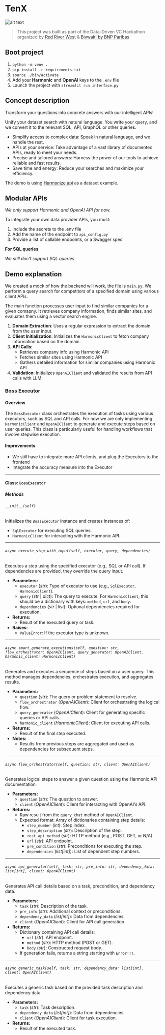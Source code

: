# TenX

![alt text](https://i.imgur.com/O8vZHPM.png)

> This project was built as part of the Data-Driven VC Hackathon organized by [Red River West](https://redriverwest.com) & [Bivwak! by BNP Paribas](https://bivwak.bnpparibas/)

## Boot project
1. `python -m venv .`
2. `pip install -r requirements.txt`
3. `source ./bin/activate`
4. Add your **Harmonic** and **OpenAI** keys to the `.env` file
5. Launch the project with `streamlit run interface.py`

## Concept description

Transform your questions into concrete answers with our intelligent APIs!

Unify your dataset search with natural language. You write your query, and we convert it to 
the relevant SQL, API, GraphQL or other queries.

- Simplify access to complex data: Speak in natural language, and we handle the rest.
- APIs at your service: Take advantage of a vast library of documented APIs, ready to meet your needs.
- Precise and tailored answers: Harness the power of our tools to achieve reliable and fast results.
- Save time and energy: Reduce your searches and maximize your efficiency.

The demo is using [Harmonize api](https://console.harmonic.ai/docs/api-reference/fetch) 
as a dataset example.

## Modular APIs

*We only support Harmonic and OpenAI API for now.*

To integrate your own data provider APIs, you must:
1. Include the secrets to the .env file
2. Add the name of the endpoint to `api_config.py`
3. Provide a list of callable endpoints, or a Swagger spec

**For SQL queries**

*We still don't support SQL queries*

## Demo explanation

We created a mock of how the backend will work, the file is `main.py`.
We perform a query search for competitors of a specified domain using various client APIs.

The main function processes user input to find similar companies for a given comapny. It retrieves company information, finds similar sites, and evaluates them using a vector search engine.

1. **Domain Extraction**: Uses a regular expression to extract the domain from the user input.
2. **Client Initialization**: Initializes the `HarmonicClient` to fetch company information based on the domain.
3. **API Calls**:
    - Retrieves company info using Harmonic API
    - Fetches similar sites using Harmonic API
    - Gathers detailed information for similar companies using Harmonic API
4. **Validation**: Initializes `OpenAIClient` and validated the results from API calls with LLM.

### Boss Executor

#### Overview
The `BossExecutor` class orchestrates the execution of tasks using various executors, such as SQL and API calls. For now we are only implementing `HarmonicClient` and `OpenAIClient` to generate and execute steps based on user queries. This class is particularly useful for handling workflows that involve stepwise execution.

#### Improvements
- We still have to integrate more API clients, and plug the Executors to the frontend
- Integrate the accuracy measure into the Executor

---

#### Class: `BossExecutor`

##### Methods

###### `__init__(self)`
Initializes the `BossExecutor` instance and creates instances of:
- `SqlExecutor` for executing SQL queries.
- `HarmonicClient` for interacting with the Harmonic API.

---

###### `async execute_step_with_input(self, executor, query, dependencies)`
Executes a step using the specified executor (e.g., SQL or API call). If dependencies are provided, they override the query input.

- **Parameters:**
  - `executor` (*str*): Type of executor to use (e.g., `SqlExecutor`, `HarmonicClient`).
  - `query` (*str* | *dict*): The query to execute. For `HarmonicClient`, this should be a dictionary with keys: `method`, `url`, and `body`.
  - `dependencies` (*str* | *list*): Optional dependencies required for execution.
- **Returns:**
  - Result of the executed query or task.
- **Raises:**
  - `ValueError`: If the executor type is unknown.

---

###### `async smart_generate_executions(self, question: str, flow_orchestrator: OpenAIClient, query_generator: OpenAIClient, harmonic_client: HarmonicClient)`
Generates and executes a sequence of steps based on a user query. This method manages dependencies, orchestrates execution, and aggregates results.

- **Parameters:**
  - `question` (*str*): The query or problem statement to resolve.
  - `flow_orchestrator` (*OpenAIClient*): Client for orchestrating the logical flow.
  - `query_generator` (*OpenAIClient*): Client for generating specific queries or API calls.
  - `harmonic_client` (*HarmonicClient*): Client for executing API calls.
- **Returns:**
  - Result of the final step executed.
- **Notes:**
  - Results from previous steps are aggregated and used as dependencies for subsequent steps.

---

###### `async flow_orchestrator(self, question: str, client: OpenAIClient)`
Generates logical steps to answer a given question using the Harmonic API documentation.

- **Parameters:**
  - `question` (*str*): The question to answer.
  - `client` (*OpenAIClient*): Client for interacting with OpenAI's API.
- **Returns:**
  - Raw result from the `query_chat` method of `OpenAIClient`.
  - Expected format: Array of dictionaries containing step details:
    - `step_number` (*int*): Step index.
    - `step_description` (*str*): Description of the step.
    - `rest_api_method` (*str*): HTTP method (e.g., POST, GET, or N/A).
    - `url` (*str*): API endpoint.
    - `pre_condition` (*str*): Preconditions for executing the step.
    - `dependencies` (*list[int]*): List of dependent step numbers.

---

###### `async api_generator(self, task: str, pre_info: str, dependency_data: list[int], client: OpenAIClient)`
Generates API call details based on a task, precondition, and dependency data.

- **Parameters:**
  - `task` (*str*): Description of the task.
  - `pre_info` (*str*): Additional context or preconditions.
  - `dependency_data` (*list[int]*): Data from dependencies.
  - `client` (*OpenAIClient*): Client for API call generation.
- **Returns:**
  - Dictionary containing API call details:
    - `url` (*str*): API endpoint.
    - `method` (*str*): HTTP method (POST or GET).
    - `body` (*str*): Constructed request body.
  - If generation fails, returns a string starting with `Error!!!`.

---

###### `async generic_task(self, task: str, dependency_data: list[int], client: OpenAIClient)`
Executes a generic task based on the provided task description and dependency data.

- **Parameters:**
  - `task` (*str*): Task description.
  - `dependency_data` (*list[int]*): Data from dependencies.
  - `client` (*OpenAIClient*): Client for task execution.
- **Returns:**
  - Result of the executed task.
